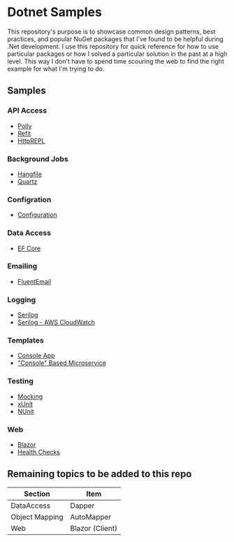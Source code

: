 # Dotnet Samples

This repository's purpose is to showcase common design patterns, best practices, and popular NuGet packages that I've found to be helpful during .Net development. I use this repository for quick reference for how to use particular packages or how I solved a particular solution in the past at a high level. This way I don't have to spend time scouring the web to find the right example for what I'm trying to do.

## Samples

### API Access

* [Polly](APIAccess/Polly/)
* [Refit](APIAccess/Refit/)
* [HttpREPL](APIAccess/HttpREPL/)

### Background Jobs

* [Hangfile](BackgroundJobs/Hangfire.Web/)
* [Quartz](BackgroundJobs/QuartzExample.Web/)

### Configration

* [Configuration](Configuration/)

### Data Access

* [EF Core](DataAccess/efcore.web/)

### Emailing

* [FluentEmail](Emailing/FluentEmail.Web/)

### Logging

* [Serilog](Logging/SerilogExample/)
* [Serilog - AWS CloudWatch](Logging/AWSCloudWatch/)

### Templates

* [Console App](Templates/ConsoleApp/)
* ["Console" Based Microservice](Templates/ConsoleApp-Microservice/)

### Testing

* [Mocking](Testing/Mocking/)
* [xUnit](Testing/xUnit/)
* [NUnit](Testing/NUnit/)

### Web

* [Blazor](Web/Blazor/)
* [Health Checks](Web/HealthEndpoints/)

## Remaining topics to be added to this repo

| Section        | Item            |
| -------------- | --------------- |
| DataAccess     | Dapper          |
| Object Mapping | AutoMapper      |
| Web            | Blazor (Client) |
